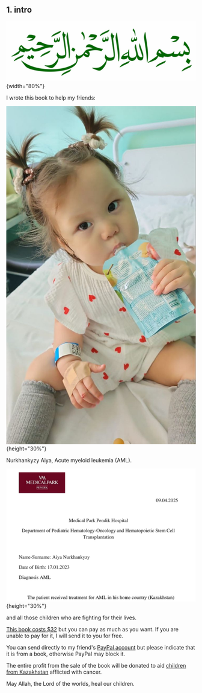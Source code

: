 ## 1. intro

![Bismillah](./images/bismillah.jpg){width="80%"}

I wrote this book to help my friends:    

![aiya](./images/aiya-1.jpg){height="30%"}    

Nurkhankyzy Aiya, Acute myeloid leukemia (AML).    

![medical](./images/medical.png){height="30%"}    

and all those children who are fighting for their lives.     

[This book costs $32](https://paypal.me/cocomelonc/32) but you can pay as much as you want. If you are unable to pay for it, I will send it to you for free.   

You can send directly to my friend's [PayPal account](https://paypal.me/cocomelonc/32) but please indicate that it is from a book, otherwise PayPal may block it.     

The entire profit from the sale of the book will be donated to aid [children from Kazakhstan](https://plus1.kz/) afflicted with cancer.    

May Allah, the Lord of the worlds, heal our children.    